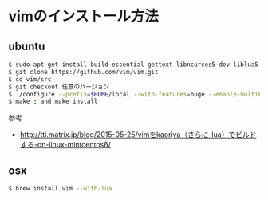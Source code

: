 # vimのインストール方法

## ubuntu

```sh
$ sudo apt-get install build-essential gettext libncurses5-dev liblua5.1-dev python-dev ruby-dev
$ git clone https://github.com/vim/vim.git
$ cd vim/src
$ git checkout 任意のバージョン
$ ./configure --prefix=$HOME/local --with-features=huge --enable-multibyte --enable-pythoninterp --enable-rubyinterp --enable-luainterp --enable-fontset --enable-fail-if-missing
$ make ; and make install
```

参考
* http://tti.matrix.jp/blog/2015-05-25/vimをkaoriya（さらに-lua）でビルドする-on-linux-mintcentos6/

## osx

```sh
$ brew install vim --with-lua
```
